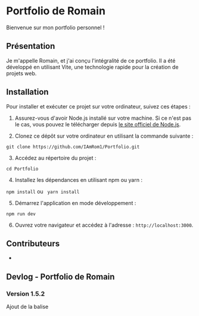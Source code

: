 # Portfolio de Romain

Bienvenue sur mon portfolio personnel ! 

## Présentation

Je m'appelle Romain, et j'ai conçu l'intégralité de ce portfolio. Il a été développé en utilisant Vite, une technologie rapide pour la création de projets web. 

## Installation

Pour installer et exécuter ce projet sur votre ordinateur, suivez ces étapes :

1. Assurez-vous d'avoir Node.js installé sur votre machine. Si ce n'est pas le cas, vous pouvez le télécharger depuis [le site officiel de Node.js](https://nodejs.org/).

2. Clonez ce dépôt sur votre ordinateur en utilisant la commande suivante :

```git clone https://github.com/IAmRom1/Portfolio.git```

3. Accédez au répertoire du projet :

```cd Portfolio```

4. Installez les dépendances en utilisant npm ou yarn :

```npm install``` ou ``` yarn install```

5. Démarrez l'application en mode développement :

```npm run dev```


6. Ouvrez votre navigateur et accédez à l'adresse : `http://localhost:3000`.

## Contributeurs

- 

## Devlog - Portfolio de Romain

### Version 1.5.2

Ajout de la balise <Title> sur l'ensemble des pages.

### Version 1.5.1

Intégration de Framer Motion avec une touche secrète supplémentaire ! 

### Version 1.5 - Passage de Create-React-App à Vite + Correction de bugs (responsive, erreurs)

Dans cette version, j'ai décidé de passer de Create-React-App à Vite, une technologie de développement web plus rapide. Cela devrait améliorer les performances de mon portfolio. J'ai également consacré du temps à corriger des bugs, en particulier ceux liés à la réactivité et aux erreurs qui pouvaient survenir lors de l'utilisation. Cette mise à jour devrait rendre l'expérience utilisateur plus fluide.

### Version 1.0.2 - Correction de bugs mineurs

J'ai identifié et résolu quelques bugs mineurs dans le code de mon portfolio. Bien que ces problèmes n'aient pas eu un impact majeur, il est essentiel de maintenir une application sans erreurs pour offrir la meilleure expérience possible aux utilisateurs.

### Version 1.0.1 - Amélioration de la réactivité

La réactivité est cruciale pour que mon portfolio soit accessible sur divers appareils. J'ai travaillé sur des ajustements pour garantir que mon application s'adapte correctement aux différents écrans, améliorant ainsi son accessibilité.

### Version 1.0.0 - Première version de l'application avec Create-React-App

La toute première version de mon portfolio a été développée à l'aide de Create-React-App. À ce stade, l'application est totalement responsive, ce qui signifie qu'elle peut être utilisée sur différents appareils, des ordinateurs de bureau aux smartphones.

---

Pour découvrir mon portfolio en ligne, veuillez visiter mon site web à l'adresse suivante : [romainsavigny.be](https://romainsavigny.be/).
